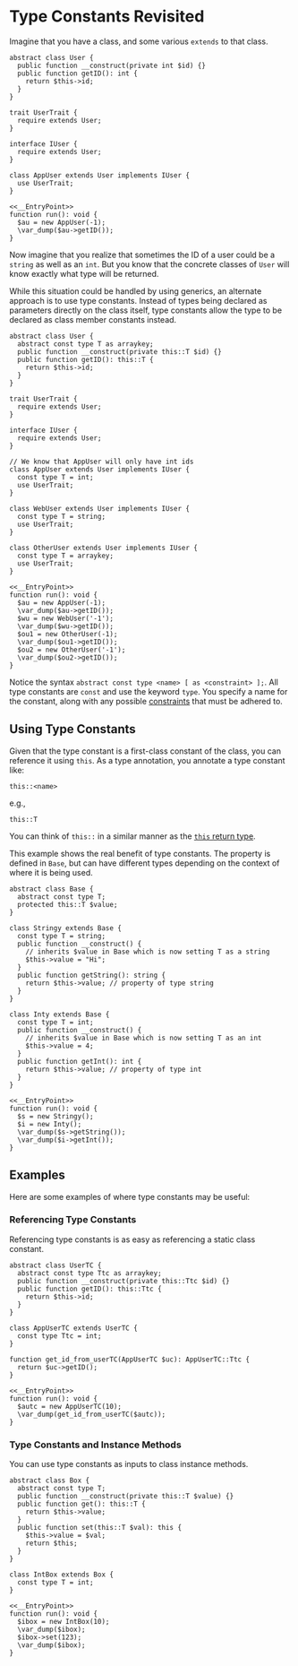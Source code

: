 # Type Constants Revisited

Imagine that you have a class, and some various `extends` to that class.

```hack
abstract class User {
  public function __construct(private int $id) {}
  public function getID(): int {
    return $this->id;
  }
}

trait UserTrait {
  require extends User;
}

interface IUser {
  require extends User;
}

class AppUser extends User implements IUser {
  use UserTrait;
}

<<__EntryPoint>>
function run(): void {
  $au = new AppUser(-1);
  \var_dump($au->getID());
}
```

Now imagine that you realize that sometimes the ID of a user could be a `string` as well as an `int`. But you know that the concrete classes
of `User` will know exactly what type will be returned.

While this situation could be handled by using generics, an alternate approach is to use type constants. Instead of types being declared
as parameters directly on the class itself, type constants allow the type to be declared as class member constants instead.

```hack
abstract class User {
  abstract const type T as arraykey;
  public function __construct(private this::T $id) {}
  public function getID(): this::T {
    return $this->id;
  }
}

trait UserTrait {
  require extends User;
}

interface IUser {
  require extends User;
}

// We know that AppUser will only have int ids
class AppUser extends User implements IUser {
  const type T = int;
  use UserTrait;
}

class WebUser extends User implements IUser {
  const type T = string;
  use UserTrait;
}

class OtherUser extends User implements IUser {
  const type T = arraykey;
  use UserTrait;
}

<<__EntryPoint>>
function run(): void {
  $au = new AppUser(-1);
  \var_dump($au->getID());
  $wu = new WebUser('-1');
  \var_dump($wu->getID());
  $ou1 = new OtherUser(-1);
  \var_dump($ou1->getID());
  $ou2 = new OtherUser('-1');
  \var_dump($ou2->getID());
}
```

Notice the syntax `abstract const type <name> [ as <constraint> ];`. All type constants are `const` and use the keyword `type`. You
specify a name for the constant, along with any possible [constraints](/hack/generics/type-constraints) that
must be adhered to.

## Using Type Constants

Given that the type constant is a first-class constant of the class, you can reference it using `this`. As
a type annotation, you annotate a type constant like:

```
this::<name>
```

e.g.,

```
this::T
```

You can think of `this::` in a similar manner as the [`this` return type](/hack/built-in-types/this).

This example shows the real benefit of type constants. The property is defined in `Base`, but can have different types depending
on the context of where it is being used.

```hack
abstract class Base {
  abstract const type T;
  protected this::T $value;
}

class Stringy extends Base {
  const type T = string;
  public function __construct() {
    // inherits $value in Base which is now setting T as a string
    $this->value = "Hi";
  }
  public function getString(): string {
    return $this->value; // property of type string
  }
}

class Inty extends Base {
  const type T = int;
  public function __construct() {
    // inherits $value in Base which is now setting T as an int
    $this->value = 4;
  }
  public function getInt(): int {
    return $this->value; // property of type int
  }
}

<<__EntryPoint>>
function run(): void {
  $s = new Stringy();
  $i = new Inty();
  \var_dump($s->getString());
  \var_dump($i->getInt());
}
```

## Examples

Here are some examples of where type constants may be useful:

### Referencing Type Constants

Referencing type constants is as easy as referencing a static class constant.

```hack
abstract class UserTC {
  abstract const type Ttc as arraykey;
  public function __construct(private this::Ttc $id) {}
  public function getID(): this::Ttc {
    return $this->id;
  }
}

class AppUserTC extends UserTC {
  const type Ttc = int;
}

function get_id_from_userTC(AppUserTC $uc): AppUserTC::Ttc {
  return $uc->getID();
}

<<__EntryPoint>>
function run(): void {
  $autc = new AppUserTC(10);
  \var_dump(get_id_from_userTC($autc));
}
```

### Type Constants and Instance Methods

You can use type constants as inputs to class instance methods.

```hack
abstract class Box {
  abstract const type T;
  public function __construct(private this::T $value) {}
  public function get(): this::T {
    return $this->value;
  }
  public function set(this::T $val): this {
    $this->value = $val;
    return $this;
  }
}

class IntBox extends Box {
  const type T = int;
}

<<__EntryPoint>>
function run(): void {
  $ibox = new IntBox(10);
  \var_dump($ibox);
  $ibox->set(123);
  \var_dump($ibox);
}
```
